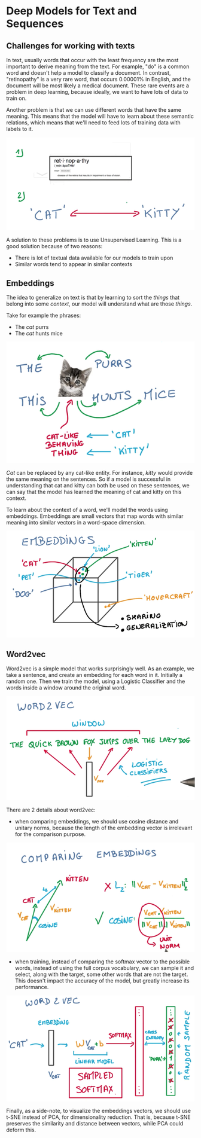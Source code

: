 # Deep Models for Text and Sequences

## Challenges for working with texts

In text, usually words that occur with the least frequency are the most important to derive meaning from the text. For example, "do" is a common word and doesn't help a model to classify a document. In contrast, "retinopathy" is a very rare word, that occurs 0.00001% in English, and the document will be most likely a medical document. These rare events are a problem in deep learning, because ideally, we want to have lots of data to train on.

Another problem is that we can use different words that have the same meaning. This means that the model will have to learn about these semantic relations, which means that we'll need to feed lots of training data with labels to it.

![Challenges](images/dmft/Challenges.png)

A solution to these problems is to use Unsupervised Learning. This is a good solution because of two reasons:
- There is lot of textual data available for our models to train upon
- Similar words tend to appear in similar contexts

## Embeddings

The idea to generalize on text is that by learning to sort the *things* that belong into some *context*, our model will understand what are those *things*.

Take for example the phrases:
- The *cat* purrs
- The *cat* hunts mice

![Intro](images/dmft/embeddings-intro.png)

*Cat* can be replaced by any cat-like entity. For instance, *kitty* would provide the same meaning on the sentences. So if a model is successful in understanding that cat and kitty can both be used on these sentences, we can say that the model has learned the meaning of cat and kitty on this context.

To learn about the context of a word, we'll model the words using embeddings. Embeddings are small vectors that map words with similar meaning into similar vectors in a word-space dimension.

![embeddings](images/dmft/embeddings.png)

## Word2vec

Word2vec is a simple model that works surprisingly well. As an example, we take a sentence, and create an embedding for each word in it. Initially a random one. Then we train the model, using a Logistic Classifier and the words inside a window around the original word.

![word2vec intro](images/dmft/word2vec-intro.png)

There are 2 details about word2vec:

- when comparing embeddings, we should use cosine distance and unitary norms, because the length of the embedding vector is irrelevant for the comparison purpose.

![comparing embeddings](images/dmft/comparing-embeddings.png)

- when training, instead of comparing the softmax vector to the possible words, instead of using the full corpus vocabulary, we can sample it and select, along with the target, some other words that are not the target. This doesn't impact the accuracy of the model, but greatly increase its performance.

![word2vec detail](images/dmft/word2vec-detail.png)

Finally, as a side-note, to visualize the embeddings vectors, we should use t-SNE instead of PCA, for dimensionality reduction. That is, because t-SNE preserves the similarity and distance between vectors, while PCA could deform this.


